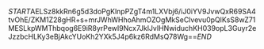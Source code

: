 $START$AELSz8kkRn6g5d3doPgKlnpPZgT4m1LXVbj6/iJ0iYV9JvwQxR69SA4tvOhE/ZKM1Z28gHR+s+mrJWhWHhoAhmOZOgMkSeClvevu0pQlKsS8wZ71MESLkpWMThbqog6E9iR8yrPewI9Ncx7JklJvIHNwiduchKH039opL3Guyr2eJzzbcHLKy3eBjAkcYUoKh2YXk5J4p6kz6RdMsQ78Wg==$END$